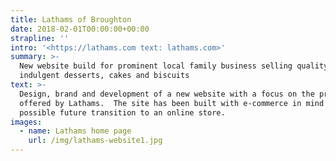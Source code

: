 ```yaml
---
title: Lathams of Broughton
date: 2018-02-01T00:00:00+00:00
strapline: ''
intro: '<https://lathams.com text: lathams.com>'
summary: >-
  New website build for prominent local family business selling quality
  indulgent desserts, cakes and biscuits
text: >-
  Design, brand and development of a new website with a focus on the products
  offered by Lathams.  The site has been built with e-commerce in mind allowing
  possible future transition to an online store.
images:
  - name: Lathams home page
    url: /img/lathams-website1.jpg
---
```


